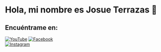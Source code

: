 # Hola, mi nombre es Josue Terrazas 👋

<!--
**TerrazasJr316/TerrazasJr316** is a ✨ _special_ ✨ repository because its `README.md` (this file) appears on your GitHub profile.

Here are some ideas to get you started:

- 🔭 I’m currently working on ...
- 🌱 I’m currently learning ...
- 👯 I’m looking to collaborate on ...
- 🤔 I’m looking for help with ...
- 💬 Ask me about ...
- 📫 How to reach me: ...
- 😄 Pronouns: ...
- ⚡ Fun fact: ...
-->

## Encuéntrame en:

[![YouTube](https://img.shields.io/badge/YouTube-Josue_Terrazas_Mendoza-FF0000?style=for-the-badge&logo=YouTube&logoColor=white&labelColor=101010)](https://youtube.com/@terrazasmendozajosue7523)
[![Facebook](https://img.shields.io/badge/Facebook-Josu%C3%A9_Terrazas-0866FF?style=for-the-badge&logo=Facebook&logoColor=white&labelColor=101010)](https://facebook.com/josue.terrazasmendoza)
</br>
[![Instagram](https://img.shields.io/badge/Instagram-%40jos__mdz316-E4405F?style=for-the-badge&logo=Instagram&logoColor=white&labelColor=101010)](https://www.instagram.com/jos_mdz316/)